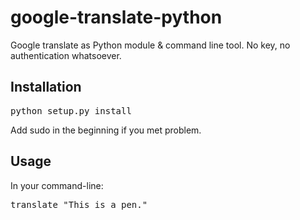 google-translate-python
=======================

Google translate as Python module &amp; command line tool. No key, no authentication whatsoever.

## Installation
<pre>
python setup.py install
</pre> 
Add sudo in the beginning if you met problem.

## Usage
In your command-line:
<pre>
translate "This is a pen."
</pre>
